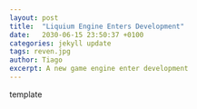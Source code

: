 ```yaml
---
layout: post
title:  "Liquium Engine Enters Development"
date:   2030-06-15 23:50:37 +0100
categories: jekyll update
tags: reven.jpg
author: Tiago
excerpt: A new game engine enter development
---
```

template